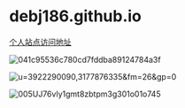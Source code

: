 # debj186.github.io
[个人站点访问地址](https://debj186.github.io/)

![041c95536c780cd7fddba89124784a3f](https://gitee.com/ice_debj/files/raw/master/typora/img/2021/12/09-15-02-21-041c95536c780cd7fddba89124784a3f.jpg)

![u=3922290090,3177876335&fm=26&gp=0](https://gitee.com/ice_debj/files/raw/master/typora/img/2021/12/09-15-04-17-u=3922290090,3177876335&fm=26&gp=0.jpg)

![005UJ76vly1gmt8zbtpm3g301o01o745](https://gitee.com/ice_debj/files/raw/master/typora/img/2021/12/09-15-04-51-005UJ76vly1gmt8zbtpm3g301o01o745.gif)
